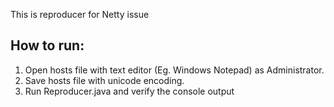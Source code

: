 This is reproducer for Netty issue 

How to run:
-----------

1. Open hosts file with text editor (Eg. Windows Notepad) as Administrator.
2. Save hosts file with unicode encoding.
3. Run Reproducer.java and verify the console output
